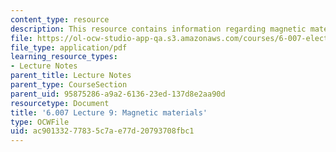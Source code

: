 ```yaml
---
content_type: resource
description: This resource contains information regarding magnetic materials.
file: https://ol-ocw-studio-app-qa.s3.amazonaws.com/courses/6-007-electromagnetic-energy-from-motors-to-lasers-spring-2011/ac90133277835c7ae77d20793708fbc1_MIT6_007S11_lec09.pdf
file_type: application/pdf
learning_resource_types:
- Lecture Notes
parent_title: Lecture Notes
parent_type: CourseSection
parent_uid: 95875286-a9a2-6136-23ed-137d8e2aa90d
resourcetype: Document
title: '6.007 Lecture 9: Magnetic materials'
type: OCWFile
uid: ac901332-7783-5c7a-e77d-20793708fbc1
---
```

